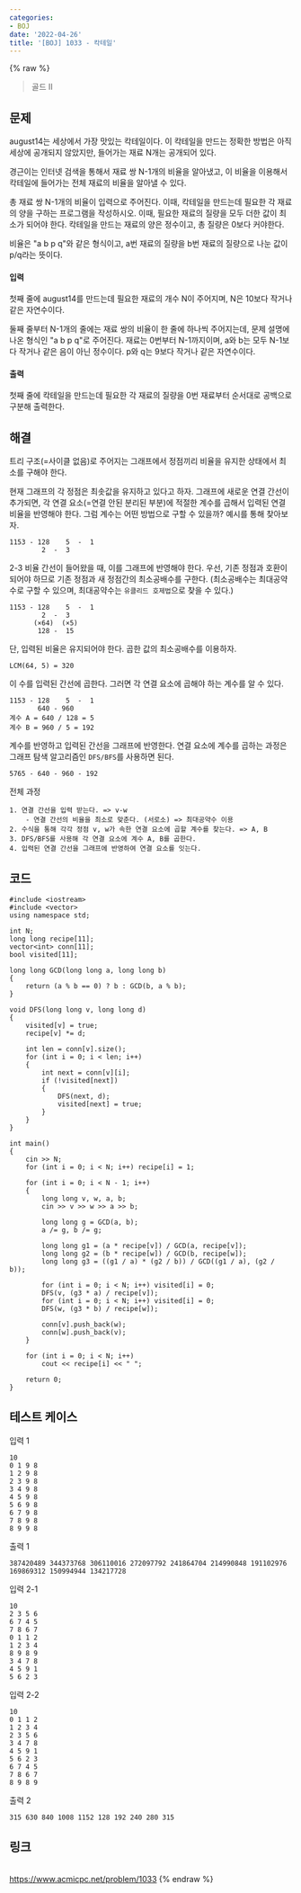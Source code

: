 ```yaml
---
categories:
- BOJ
date: '2022-04-26'
title: '[BOJ] 1033 - 칵테일'
---
```


{% raw %}
> 골드 II<br>

## 문제
august14는 세상에서 가장 맛있는 칵테일이다. 이 칵테일을 만드는 정확한 방법은 아직 세상에 공개되지 않았지만, 들어가는 재료 N개는 공개되어 있다.

경근이는 인터넷 검색을 통해서 재료 쌍 N-1개의 비율을 알아냈고, 이 비율을 이용해서 칵테일에 들어가는 전체 재료의 비율을 알아낼 수 있다.

총 재료 쌍 N-1개의 비율이 입력으로 주어진다. 이때, 칵테일을 만드는데 필요한 각 재료의 양을 구하는 프로그램을 작성하시오. 이때, 필요한 재료의 질량을 모두 더한 값이 최소가 되어야 한다. 칵테일을 만드는 재료의 양은 정수이고, 총 질량은 0보다 커야한다.

비율은 "a b p q"와 같은 형식이고, a번 재료의 질량을 b번 재료의 질량으로 나눈 값이 p/q라는 뜻이다.

#### 입력
첫째 줄에 august14를 만드는데 필요한 재료의 개수 N이 주어지며, N은 10보다 작거나 같은 자연수이다.

둘째 줄부터 N-1개의 줄에는 재료 쌍의 비율이 한 줄에 하나씩 주어지는데, 문제 설명에 나온 형식인 "a b p q"로 주어진다. 재료는 0번부터 N-1까지이며, a와 b는 모두 N-1보다 작거나 같은 음이 아닌 정수이다. p와 q는 9보다 작거나 같은 자연수이다.

#### 출력
첫째 줄에 칵테일을 만드는데 필요한 각 재료의 질량을 0번 재료부터 순서대로 공백으로 구분해 출력한다.

##  해결
트리 구조(=사이클 없음)로 주어지는 그래프에서 정점끼리 비율을 유지한 상태에서 최소를 구해야 한다.

현재 그래프의 각 정점은 최솟값을 유지하고 있다고 하자. 그래프에 새로운 연결 간선이 추가되면, 각 연결 요소(=연결 안된 분리된 부분)에 적절한 계수를 곱해서 입력된 연결 비율을 반영해야 한다. 그럼 계수는 어떤 방법으로 구할 수 있을까? 예시를 통해 찾아보자.
```
1153 - 128    5  -  1
        2  -  3
```
2-3 비율 간선이 들어왔을 때, 이를 그래프에 반영해야 한다. 우선, 기존 정점과 호환이 되어야 하므로 기존 정점과 새 정점간의 최소공배수를 구한다. (최소공배수는 최대공약수로 구할 수 있으며, 최대공약수는 `유클리드 호제법`으로 찾을 수 있다.)
```
1153 - 128    5  -  1
        2  -  3
      (×64)  (×5)
       128 -  15
```
단, 입력된 비율은 유지되어야 한다. 곱한 값의 최소공배수를 이용하자.
```
LCM(64, 5) = 320
```
이 수를 입력된 간선에 곱한다. 그러면 각 연결 요소에 곱해야 하는 계수를 알 수 있다.
```
1153 - 128    5  -  1
       640 - 960
계수 A = 640 / 128 = 5
계수 B = 960 / 5 = 192
```
계수를 반영하고 입력된 간선을 그래프에 반영한다. 연결 요소에 계수를 곱하는 과정은 그래프 탐색 알고리즘인 `DFS/BFS`를 사용하면 된다.
```
5765 - 640 - 960 - 192
```

전체 과정
```
1. 연결 간선을 입력 받는다. => v-w
	- 연결 간선의 비율을 최소로 맞춘다. (서로소) => 최대공약수 이용
2. 수식을 통해 각각 정점 v, w가 속한 연결 요소에 곱할 계수를 찾는다. => A, B
3. DFS/BFS를 사용해 각 연결 요소에 계수 A, B를 곱한다.
4. 입력된 연결 간선을 그래프에 반영하여 연결 요소를 잇는다.
```

## 코드
```
#include <iostream>
#include <vector>
using namespace std;

int N;
long long recipe[11];
vector<int> conn[11];
bool visited[11];

long long GCD(long long a, long long b)
{
	return (a % b == 0) ? b : GCD(b, a % b);
}

void DFS(long long v, long long d)
{
	visited[v] = true;
	recipe[v] *= d;

	int len = conn[v].size();
	for (int i = 0; i < len; i++)
	{
		int next = conn[v][i];
		if (!visited[next])
		{
			DFS(next, d);
			visited[next] = true;
		}
	}
}

int main()
{
	cin >> N;
	for (int i = 0; i < N; i++) recipe[i] = 1;

	for (int i = 0; i < N - 1; i++)
	{
		long long v, w, a, b;
		cin >> v >> w >> a >> b;

		long long g = GCD(a, b);
		a /= g, b /= g;

		long long g1 = (a * recipe[v]) / GCD(a, recipe[v]);
		long long g2 = (b * recipe[w]) / GCD(b, recipe[w]);
		long long g3 = ((g1 / a) * (g2 / b)) / GCD((g1 / a), (g2 / b));

		for (int i = 0; i < N; i++) visited[i] = 0;
		DFS(v, (g3 * a) / recipe[v]);
		for (int i = 0; i < N; i++) visited[i] = 0;
		DFS(w, (g3 * b) / recipe[w]);

		conn[v].push_back(w);
		conn[w].push_back(v);
	}
	
	for (int i = 0; i < N; i++)
		cout << recipe[i] << " ";

	return 0;
}
```

## 테스트 케이스
입력 1
```
10 
0 1 9 8 
1 2 9 8 
2 3 9 8 
3 4 9 8 
4 5 9 8 
5 6 9 8 
6 7 9 8 
7 8 9 8 
8 9 9 8 
```

출력 1
```
387420489 344373768 306110016 272097792 241864704 214990848 191102976 169869312 150994944 134217728
```

입력 2-1
```
10 
2 3 5 6 
6 7 4 5 
7 8 6 7 
0 1 1 2 
1 2 3 4 
8 9 8 9 
3 4 7 8 
4 5 9 1 
5 6 2 3 
```

입력 2-2
```
10 
0 1 1 2 
1 2 3 4 
2 3 5 6 
3 4 7 8 
4 5 9 1 
5 6 2 3 
6 7 4 5 
7 8 6 7 
8 9 8 9 
```

출력 2
```
315 630 840 1008 1152 128 192 240 280 315
```

## 링크
<br>https://www.acmicpc.net/problem/1033
{% endraw %}